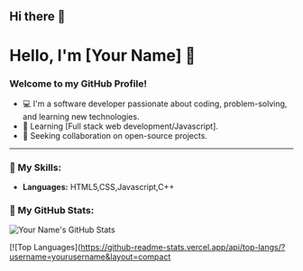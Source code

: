 ## Hi there 👋

# Hello, I'm [Your Name] 👋

### Welcome to my GitHub Profile!

- 💻 I'm a software developer passionate about coding, problem-solving, and learning new technologies.
- 🧠 Learning [Full stack web development/Javascript].
- 💼 Seeking collaboration on open-source projects.


---

### 🚀 My Skills:

- **Languages:** HTML5,CSS,Javascript,C++


### 🌟 My GitHub Stats:
![Your Name's GitHub Stats](https://github-readme-stats.vercel.app/api?username=yourusername&show_icons=true&theme=dark)

[![Top Languages](https://github-readme-stats.vercel.app/api/top-langs/?username=yourusername&layout=compact
